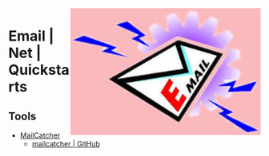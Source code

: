 <img src="assets/email.jpg" alt="Email" style="width: 380px;" align="right">

# Email | Net | Quickstarts

## Tools
- [MailCatcher](https://mailcatcher.me/)
  - [mailcatcher | GitHub](https://github.com/sj26/mailcatcher)
